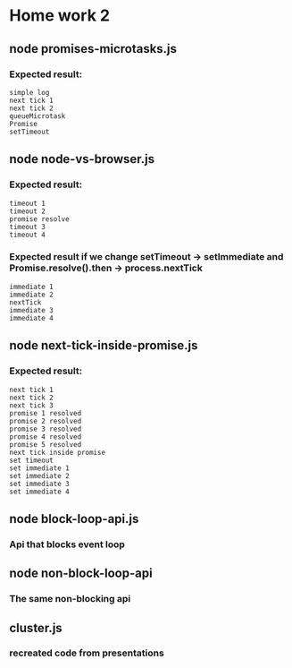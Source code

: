 # Home work 2

## node promises-microtasks.js

### ​Expected result:

    simple log
    next tick 1
    next tick 2
    queueMicrotask
    Promise
    setTimeout

## node node-vs-browser.js

### Expected result:

    timeout 1
    timeout 2
    promise resolve
    timeout 3
    timeout 4

### Expected result if we change setTimeout -> setImmediate​ and Promise.resolve().then -> process.nextTick

    immediate 1
    immediate 2
    nextTick
    immediate 3
    immediate 4

## node next-tick-inside-promise.js

### Expected result:

    next tick 1
    next tick 2
    next tick 3
    promise 1 resolved
    promise 2 resolved
    promise 3 resolved
    promise 4 resolved
    promise 5 resolved
    next tick inside promise
    set timeout
    set immediate 1
    set immediate 2
    set immediate 3
    set immediate 4

## node block-loop-api.js

### Api that blocks event loop

## node non-block-loop-api

### The same non-blocking​ api

## cluster.js

### recreated code from presentations
